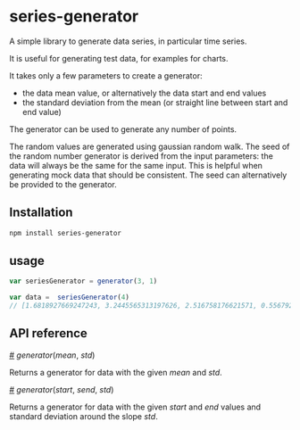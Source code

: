 # series-generator

A simple library to generate data series, in particular time series.

It is useful for generating test data, for examples for charts.

It takes only a few parameters to create a generator:

* the data mean value, or alternatively the data start and end values
* the standard deviation from the mean (or straight line between start and end value)

The generator can be used to generate any number of points.

The random values are generated using gaussian random walk. The seed of the random number generator is derived from the input parameters: the data will always be the same for the same input. This is helpful when generating mock data that should be consistent. The seed can alternatively be provided to the generator.

## Installation

```sh
npm install series-generator
```

## usage

```js
var seriesGenerator = generator(3, 1)

var data =  seriesGenerator(4)
// [1.6818927669247243, 3.2445565313197626, 2.516758176621571, 0.5567925251339427]
```

## API reference

<a name="_generateMean" href="#_generateMean">#</a> <i>generator</i>(<i>mean</i>, <i>std</i>)

Returns a generator for data with the given *mean* and *std*.

<a name="_generatePoints" href="#_generatePoints">#</a> <i>generator</i>(<i>start</i>, <i>send</i>, <i>std</i>)

Returns a generator for data with the given *start* and *end* values and standard deviation around the slope *std*.

